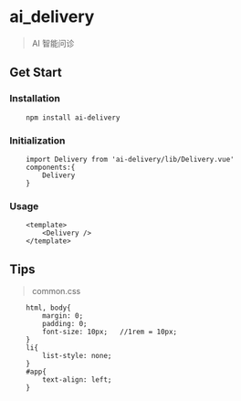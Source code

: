 # ai_delivery

> AI 智能问诊


## Get Start

### Installation

        npm install ai-delivery

### Initialization

        import Delivery from 'ai-delivery/lib/Delivery.vue'
        components:{
            Delivery
        }

### Usage
        <template>
            <Delivery />
        </template>


## Tips

> common.css

        html, body{
            margin: 0;
            padding: 0;
            font-size: 10px;   //1rem = 10px;
        }
        li{
            list-style: none;
        }
        #app{
            text-align: left;
        }